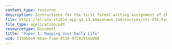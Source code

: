 ```yaml
---
content_type: resource
description: Instructions for the first formal writing assignment of the course.
file: https://ol-ocw-studio-app-qa.s3.amazonaws.com/courses/sts-036-technology-and-nature-in-american-history-spring-2008/3150bbe96baefcae85160f28291ebd88_paper1.pdf
file_type: application/pdf
resourcetype: Document
title: 'Paper 1: Mapping Your Daily Life'
uid: 3150bbe9-6bae-fcae-8516-0f28291ebd88
---
```

